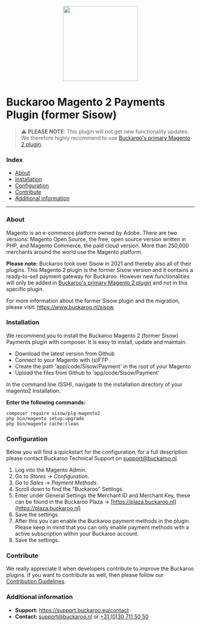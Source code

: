 <p align="center">
  <img src="https://www.buckaroo.nl/media/3590/sisow_magento2.png" width="200px" position="center">
</p>

# Buckaroo Magento 2 Payments Plugin (former Sisow)
> :warning: **PLEASE NOTE**: This plugin will not get new functionality updates.<br>We therefore highly recommend to use [Buckaroo's primary Magento 2 plugin](https://github.com/buckaroo-it/Magento2).

### Index
- [About](#about)
- [Installation](#installation)
- [Configuration](#configuration)
- [Contribute](#contribute)
- [Additional information](#additional-information)
---

### About
Magento is an e-commerce platform owned by Adobe. There are two versions: Magento Open Source, the free, open source version written in PHP, and Magento Commerce, the paid cloud version. More than 250,000 merchants around the world use the Magento platform.

**Please note:** Buckaroo took over Sisow in 2021 and thereby also all of their plugins. This Magento 2 plugin is the former Sisow version and it contains a ready-to-sell payment gateway for Buckaroo. However new functionalities will only be added in [Buckaroo's primary Magento 2 plugin](https://github.com/buckaroo-it/Magento2) and not in this specific plugin.

For more information about the former Sisow plugin and the migration, please visit:
https://www.buckaroo.nl/sisow

### Installation
We recommend you to install the Buckaroo Magento 2 (former Sisow) Payments plugin with composer. It is easy to install, update and maintain.

-   Download the latest version from Github
-   Connect to your Magento with (s)FTP
-   Create the path 'app/code/Sisow/Payment' in the root of your Magento
-   Upload the files from Github to 'app/code/Sisow/Payment'

In the command line (SSH), navigate to the installation directory of your magento2 installation.

**Enter the following commands:**

```
composer require sisow/plg-magento2
php bin/magento setup:upgrade
php bin/magento cache:clean
```

### Configuration

Below you will find a quickstart for the configuration, for a full description please contact Buckaroo Technical Support on  [support@buckaroo.nl](mailto:support@buckaroo.nl).

1.  Log into the Magento Admin.
2.  Go to  _Stores_  →  _Configuration_.
3.  Go to  _Sales_  →  _Payment Methods_.
4.  Scroll down to find the "Buckaroo" Settings.
5.  Enter under General Settings the Merchant ID and Merchant Key, these can be found in the Buckaroo Plaza →  [https://plaza.buckaroo.nl](https://plaza.buckaroo.nl)
6.  Save the settings.
7.  After this you can enable the Buckaroo payment methods in the plugin. Please keep in mind that you can only enable payment methods with a active subscription within your Buckaroo account.
8.  Save the settings.

### Contribute
We really appreciate it when developers contribute to improve the Buckaroo plugins.
If you want to contribute as well, then please follow our [Contribution Guidelines](CONTRIBUTING.md).

### Additional information
- **Support:** https://support.buckaroo.eu/contact
- **Contact:** [support@buckaroo.nl](mailto:support@buckaroo.nl) or [+31 (0)30 711 50 50](tel:+310307115050)
